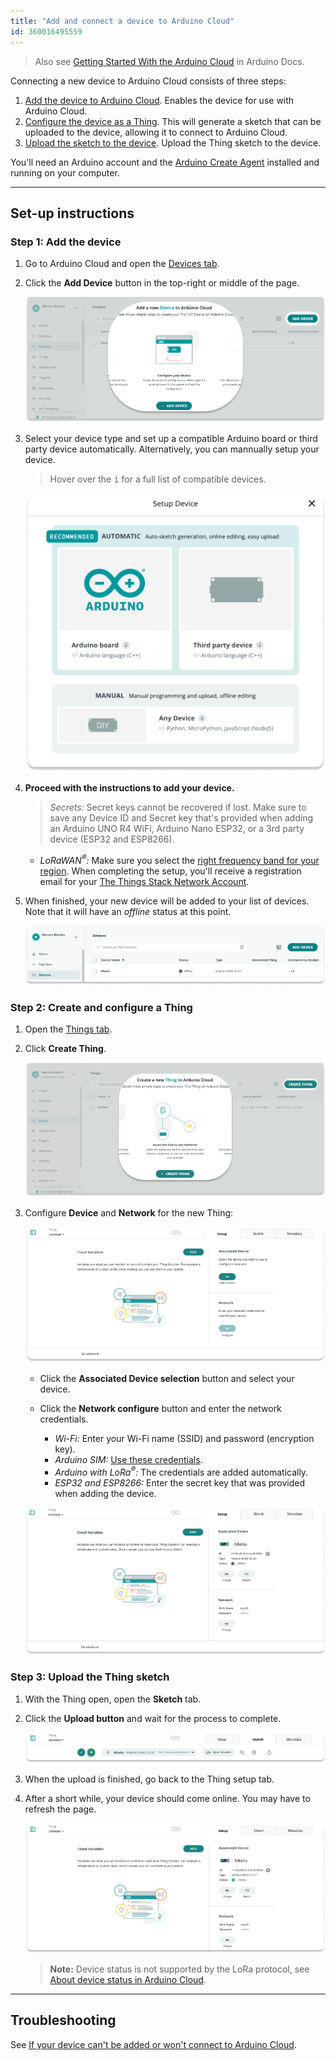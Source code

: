```yaml
---
title: "Add and connect a device to Arduino Cloud"
id: 360016495559
---
```


> Also see [Getting Started With the Arduino Cloud](https://docs.arduino.cc/cloud/iot-cloud/tutorials/iot-cloud-getting-started) in Arduino Docs.

Connecting a new device to Arduino Cloud consists of three steps:

1. [Add the device to Arduino Cloud](#add-the-device). Enables the device for use with Arduino Cloud.
2. [Configure the device as a Thing](#create-thing). This will generate a sketch that can be uploaded to the device, allowing it to connect to Arduino Cloud.
3. [Upload the sketch to the device](#upload-sketch). Upload the Thing sketch to the device.

You'll need an Arduino account and the [Arduino Create Agent](https://support.arduino.cc/hc/en-us/articles/360014869820) installed and running on your computer.

---

## Set-up instructions

<a id="add-the-device"></a>

### Step 1: Add the device

1. Go to Arduino Cloud and open the [Devices tab](https://app.arduino.cc/devices).

2. Click the **Add Device** button in the top-right or middle of the page.

   ![The two locations that the "Add Device" button can appear.](img/device-add-button.png)

3. Select your device type and set up a compatible Arduino board or third party device automatically. Alternatively, you can mannually setup your device. 

   > Hover over the <kbd>i</kbd> for a full list of compatible devices. 

   ![The Setup Device menu](img/setup-device-menu.png) 

4. **Proceed with the instructions to add your device.**

   > _Secrets:_ Secret keys cannot be recovered if lost. Make sure to save any Device ID and Secret key that's provided when adding an Arduino UNO R4 WiFi, Arduino Nano ESP32, or a 3rd party device (ESP32 and ESP8266).

   * _LoRaWAN<sup>®</sup>:_ Make sure you select the [right frequency band for your region](https://www.thethingsnetwork.org/docs/lorawan/frequencies-by-country/). When completing the setup, you'll receive a registration email for your <a class="link-external" href="https://www.thethingsnetwork.org/">The Things Stack Network Account</a>.

5. When finished, your new device will be added to your list of devices. Note that it will have an _offline_ status at this point.

   ![A Nano 33 IoT in the Device tab.](img/iot-device-added.png)

<a id="create-thing"></a>

### Step 2: Create and configure a Thing

1. Open the [Things tab](https://app.arduino.cc/things).

2. Click **Create Thing**.

   ![The two locations that the "Create Thing" button can appear.](img/iot-thing-create.png)

3. Configure **Device** and **Network** for the new Thing:

   ![A new, unconfigured Thing.](img/thing-setup-before.png)

   * Click the **Associated Device selection** button and select your device.

   * Click the **Network configure** button and enter the network credentials.

      * _Wi-Fi:_ Enter your Wi-Fi name (SSID) and password (encryption key).
      * _Arduino SIM:_ [Use these credentials](https://support.arduino.cc/hc/en-us/articles/360013825159-What-are-the-credentials-for-the-Arduino-SIM-card).
      * _Arduino with LoRa<sup>®</sup>:_ The credentials are added automatically.
      * _ESP32 and ESP8266:_ Enter the secret key that was provided when adding the device.

   ![A Thing with an associated device, network configuration, and added variable.](img/thing-setup-after.png)

<a id="upload-sketch"></a>

### Step 3: Upload the Thing sketch

1. With the Thing open, open the **Sketch** tab.

2. Click the **Upload button** and wait for the process to complete.

   ![Uploading the Thing sketch.](img/iot-sketch-upload.png)

3. When the upload is finished, go back to the Thing setup tab.

4. After a short while, your device should come online. You may have to refresh the page.

   ![A thing in Arduino Cloud. The associated device is online.](img/iot-device-online.png)

   > **Note:** Device status is not supported by the LoRa protocol, see [About device status in Arduino Cloud](https://support.arduino.cc/hc/en-us/articles/4407169649682-About-device-status-in-IoT-Cloud).

---

## Troubleshooting

See [If your device can't be added or won't connect to Arduino Cloud](https://support.arduino.cc/hc/en-us/articles/360019355679-If-your-device-is-not-connecting-to-IoT-Cloud).
